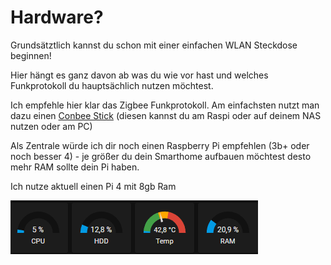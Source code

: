 # Hardware?

Grundsätztlich kannst du schon mit einer einfachen WLAN Steckdose beginnen!



Hier hängt es ganz davon ab was du wie vor hast und welches Funkprotokoll du hauptsächlich nutzen möchtest.

Ich empfehle hier klar das Zigbee Funkprotokoll. Am einfachsten nutzt man dazu einen [Conbee Stick](https://amzn.to/3KMseKw) (diesen kannst du am Raspi oder auf deinem NAS nutzen oder am PC)

Als Zentrale würde ich dir noch einen Raspberry Pi empfehlen (3b+ oder noch besser 4) - je größer du dein Smarthome aufbauen möchtest desto mehr RAM sollte dein Pi haben.&#x20;

Ich nutze aktuell einen Pi 4 mit 8gb Ram&#x20;

<img src="../../.gitbook/assets/image.png" alt="" data-size="original">
